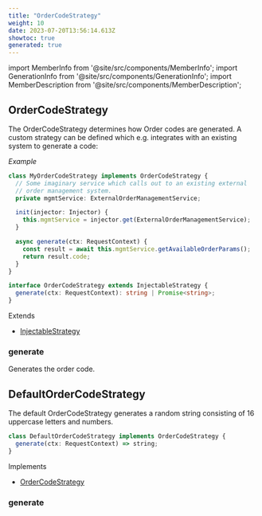 ```yaml
---
title: "OrderCodeStrategy"
weight: 10
date: 2023-07-20T13:56:14.613Z
showtoc: true
generated: true
---
```

<!-- This file was generated from the Vendure source. Do not modify. Instead, re-run the "docs:build" script -->
import MemberInfo from '@site/src/components/MemberInfo';
import GenerationInfo from '@site/src/components/GenerationInfo';
import MemberDescription from '@site/src/components/MemberDescription';


## OrderCodeStrategy

<GenerationInfo sourceFile="packages/core/src/config/order/order-code-strategy.ts" sourceLine="32" packageName="@vendure/core" />

The OrderCodeStrategy determines how Order codes are generated.
A custom strategy can be defined which e.g. integrates with an
existing system to generate a code:

*Example*

```TypeScript
class MyOrderCodeStrategy implements OrderCodeStrategy {
  // Some imaginary service which calls out to an existing external
  // order management system.
  private mgmtService: ExternalOrderManagementService;

  init(injector: Injector) {
    this.mgmtService = injector.get(ExternalOrderManagementService);
  }

  async generate(ctx: RequestContext) {
    const result = await this.mgmtService.getAvailableOrderParams();
    return result.code;
  }
}
```

```ts title="Signature"
interface OrderCodeStrategy extends InjectableStrategy {
  generate(ctx: RequestContext): string | Promise<string>;
}
```
Extends

 * <a href='/typescript-api/common/injectable-strategy#injectablestrategy'>InjectableStrategy</a>



### generate

<MemberInfo kind="method" type="(ctx: <a href='/typescript-api/request/request-context#requestcontext'>RequestContext</a>) => string | Promise&#60;string&#62;"   />

Generates the order code.


## DefaultOrderCodeStrategy

<GenerationInfo sourceFile="packages/core/src/config/order/order-code-strategy.ts" sourceLine="48" packageName="@vendure/core" />

The default OrderCodeStrategy generates a random string consisting
of 16 uppercase letters and numbers.

```ts title="Signature"
class DefaultOrderCodeStrategy implements OrderCodeStrategy {
  generate(ctx: RequestContext) => string;
}
```
Implements

 * <a href='/typescript-api/orders/order-code-strategy#ordercodestrategy'>OrderCodeStrategy</a>



### generate

<MemberInfo kind="method" type="(ctx: <a href='/typescript-api/request/request-context#requestcontext'>RequestContext</a>) => string"   />


